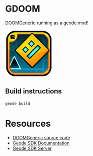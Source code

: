 # GDOOM
[DOOMGeneric](https://github.com/ozkl/doomgeneric) running as a geode mod!

<img src="logo.png" width="150" alt="the mod's logo" />

## Build instructions
```
geode build
```

# Resources
* [DOOMGeneric source code](https://github.com/ozkl/doomgeneric)
* [Geode SDK Documentation](docs.geode-sdk.org)
* [Geode SDK Server](discord.gg/geode)

